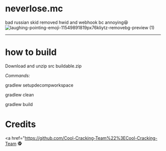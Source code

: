 # neverlose.mc
bad russian skid
removed hwid and webhook bc annoying😆
![laughing-pointing-emoji-11549891819px76kliytz-removebg-preview (1)](https://github.com/Upwqrd/neverlose.mc/assets/138720481/be96b9ba-0d01-4b41-96bc-7dad51827088)
____________________________________________________
# **how to build**

Download and unzip src buildable.zip 

*Commands:*

gradlew setupdecompworkspace

gradlew clean

gradlew build





# Credits

<a href="https://github.com/Cool-Cracking-Team%22%3ECool-Cracking-Team 🕵️</a>
